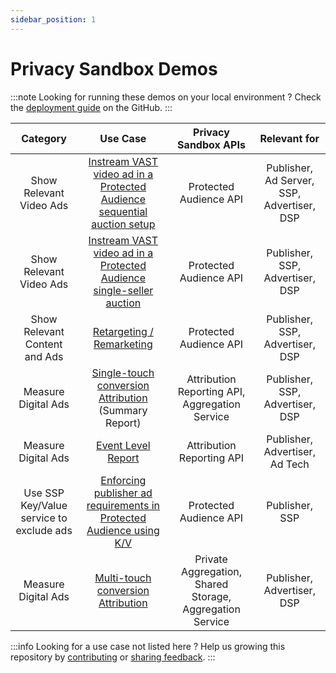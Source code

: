 ```yaml
---
sidebar_position: 1
---
```


# Privacy Sandbox Demos

:::note Looking for running these demos on your local environment ? Check the
[deployment guide](https://github.com/privacysandbox/privacy-sandbox-demos/blob/main/README.md) on the GitHub. :::

|               **Category**               |                                                    **Use Case**                                                    |                 **Privacy Sandbox APIs**                 |              **Relevant for**              |
| :--------------------------------------: | :----------------------------------------------------------------------------------------------------------------: | :------------------------------------------------------: | :----------------------------------------: |
|         Show Relevant Video Ads          | [Instream VAST video ad in a Protected Audience sequential auction setup](demos/instream-video-ad-multi-seller.md) |                  Protected Audience API                  | Publisher, Ad Server, SSP, Advertiser, DSP |
|         Show Relevant Video Ads          |   [Instream VAST video ad in a Protected Audience single-seller auction](demos/vast-video-protected-audience.md)   |                  Protected Audience API                  |      Publisher, SSP, Advertiser, DSP       |
|      Show Relevant Content and Ads       |                           [Retargeting / Remarketing](demos/retargeting-remarketing.md)                            |                  Protected Audience API                  |      Publisher, SSP, Advertiser, DSP       |
|           Measure Digital Ads            |     [Single-touch conversion Attribution](demos/single-touch-conversion-attribution.md) <br/> (Summary Report)     |      Attribution Reporting API, Aggregation Service      |      Publisher, SSP, Advertiser, DSP       |
|           Measure Digital Ads            |                           [Event Level Report](demos/single-touch-event-level-report.md)                           |                Attribution Reporting API                 |       Publisher, Advertiser, Ad Tech       |
| Use SSP Key/Value service to exclude ads |      [Enforcing publisher ad requirements in Protected Audience using K/V](demos/publisher-ad-quality-req.md)      |                  Protected Audience API                  |               Publisher, SSP               |
|           Measure Digital Ads            |                 [Multi-touch conversion Attribution](demos/multi-touch-conversion-attribution.md)                  | Private Aggregation, Shared Storage, Aggregation Service |         Publisher, Advertiser, DSP         |

:::info Looking for a use case not listed here ? Help us growing this repository by
[contributing](https://github.com/privacysandbox/privacy-sandbox-demos/blob/main/CONTRIBUTING.md) or
[sharing feedback](https://github.com/privacysandbox/privacy-sandbox-demos/issues). :::
